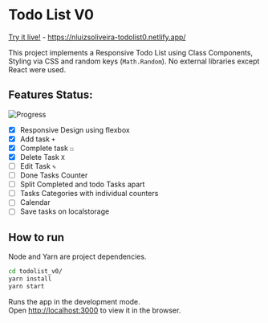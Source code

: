# Todo List V0 
[Try it live!](https://nluizsoliveira-todolist0.netlify.app/) - https://nluizsoliveira-todolist0.netlify.app/

This project implements a Responsive Todo List using Class Components, Styling via CSS and random keys (`Math.Random`). No external libraries except React were used.

## Features Status:
![Progress](https://progress-bar.dev/40/)
- [x] Responsive Design using flexbox
- [x] Add task `+`
- [x] Complete task `☐`
- [x] Delete Task `X`
- [ ] Edit Task `✎`
- [ ] Done Tasks Counter
- [ ] Split Completed and todo Tasks apart
- [ ] Tasks Categories with individual counters
- [ ] Calendar 
- [ ] Save tasks on localstorage

## How to run
Node and Yarn are project dependencies. 

```bash 
cd todolist_v0/
yarn install
yarn start
```

Runs the app in the development mode.\
Open [http://localhost:3000](http://localhost:3000) to view it in the browser.

